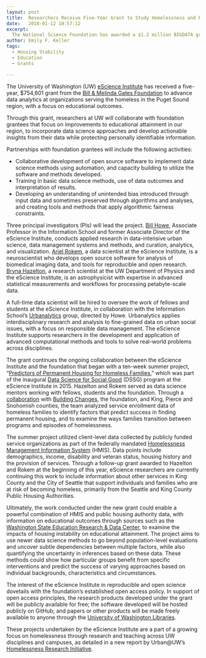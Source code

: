 ```yaml
---
layout: post
title:  Researchers Receive Five-Year Grant to Study Homelessness and Education
date:   2018-01-12 10:57:12
excerpt:
  The National Science Foundation has awarded a $1.2 million BIGDATA grant to Drexel University, in collaboration with the University of Washington, University of Michigan and University of Massachusetts Amherst to research and develop responsible data science methods targeting the early stages of the data life cycle.
author: Emily F. Keller
tags:
  - Housing Stability
  - Education
  - Grants

---
```


The University of Washington (UW) [eScience Institute](http://escience.washington.edu/) has received a five-year, $754,601 grant from the [Bill & Melinda Gates Foundation](https://www.gatesfoundation.org/) to advance data analytics at organizations serving the homeless in the Puget Sound region, with a focus on educational outcomes.

Through this grant, researchers at UW will collaborate with foundation grantees that focus on improvements to educational attainment in our region, to incorporate data science approaches and develop actionable insights from their data while protecting personally identifiable information. 

Partnerships with foundation grantees will include the following activities:
* Collaborative development of open source software to implement data science methods using automation, and capacity building to utilize the software and methods developed.
* Training in basic data science methods, use of data outcomes and interpretation of results.
* Developing an understanding of unintended bias introduced through input data and sometimes preserved through algorithms and analyses, and creating tools and methods that apply algorithmic fairness constraints.

Three principal investigators (PIs) will lead the project. [Bill Howe](https://ischool.uw.edu/people/faculty/profile/billhowe), Associate Professor in the Information School and former Associate Director of the eScience Institute, conducts applied research in data-intensive urban science, data management systems and methods, and curation, analytics, and visualization. [Ariel Rokem](http://escience.washington.edu/people/ariel-rokem/), a data scientist at the eScience Institute, is a neuroscientist who develops open source software for analysis of biomedical imaging data, and tools for reproducible and open research. [Bryna Hazelton](http://escience.washington.edu/people/bryna-hazelton/), a research scientist at the UW Department of Physics and the eScience Institute, is an astrophysicist with expertise in advanced statistical measurements and workflows for processing petabyte-scale data.

A full-time data scientist will be hired to oversee the work of fellows and students at the eScience Institute, in collaboration with the Information School’s [Urbanalytics](http://urbanalytics.uw.edu/) group, directed by Howe. Urbanalytics applies interdisciplinary research and analysis to fine-grained data on urban social issues, with a focus on responsible data management. The eScience Institute supports researchers in the development and application of advanced computational methods and tools to solve real-world problems across disciplines.

The grant continues the ongoing collaboration between the eScience Institute and the foundation that began with a ten-week summer project, “[Predictors of Permanent Housing for Homeless Families](http://escience.washington.edu/research-project/predictors-of-permanent-housing-for-homeless-families/),” which was part of the inaugural [Data Science for Social Good](http://escience.washington.edu/dssg/) (DSSG) program at the eScience Institute in 2015. Hazelton and Rokem served as data science mentors working with fellows, students and the foundation. Through a [collaboration](http://uwescience.github.io/DSSG2015-predicting-permanent-housing/2015-08-06-multi-stakeholder-collaboration/) with [Building Changes](https://www.buildingchanges.org/), the foundation, and King, Pierce and Snohomish counties, the team analyzed service enrollment data of homeless families to identify factors that predict success in finding permanent housing, and to examine the ways families transition between programs and episodes of homelessness.

The summer project utilized client-level data collected by publicly funded service organizations as part of the federally mandated [Homelessness Management Information System](https://www.hudexchange.info/programs/hmis/) (HMIS). Data points include demographics, income, disability and veteran status, housing history and the provision of services. Through a follow-up grant awarded to Hazelton and Rokem at the beginning of this year, eScience researchers are currently continuing this work to include information about other services in King County and the City of Seattle that support individuals and families who are at risk of becoming homeless, primarily from the Seattle and King County Public Housing Authorities. 

Ultimately, the work conducted under the new grant could enable a powerful combination of HMIS and public housing authority data, with information on educational outcomes through sources such as the [Washington State Education Research & Data Center](https://erdc.wa.gov/), to examine the impacts of housing instability on educational attainment. The project aims to use newer data science methods to go beyond population-level evaluations and uncover subtle dependencies between multiple factors, while also quantifying the uncertainty in inferences based on these data. These methods could show how particular groups benefit from specific interventions and predict the success of varying approaches based on individual backgrounds, characteristics and circumstances. 

The interest of the eScience Institute in reproducible and open science dovetails with the foundation’s established open access policy. In support of open access principles, the research products developed under the grant will be publicly available for free; the software developed will be hosted publicly on GitHub; and papers or other products will be made freely available to anyone through the [University of Washington Libraries](https://researchworks.lib.washington.edu/).

These projects undertaken by the eScience Institute are a part of a growing focus on homelessness through research and teaching across UW disciplines and campuses, as detailed in a new report by Urban@UW’s [Homelessness Research Initiative](http://urban.uw.edu//index.php/about/initiatives/homelessness).
